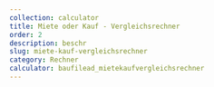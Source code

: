 ```yaml
---
collection: calculator
title: Miete oder Kauf - Vergleichsrechner
order: 2
description: beschr
slug: miete-kauf-vergleichsrechner
category: Rechner
calculator: baufilead_mietekaufvergleichsrechner
---
```

